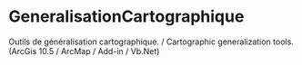 # GeneralisationCartographique
Outils de généralisation cartographique. / Cartographic generalization tools.
(ArcGis 10.5 / ArcMap / Add-in / Vb.Net)
